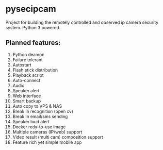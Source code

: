 # pysecipcam
Project for building the remotely controlled and observed ip camera security system. Python 3 powered.

Planned features:
-----------------


1. Python deamon
2. Failure tolerant
3. Autostart
4. Flash stick distribution
5. Playback script
6. Auto-connect
7. Audio
8. Speaker alert
9. Web interface
10. Smart backup
11. Auto copy to VPS & NAS
12. Break in recognition (open cv)
13. Break in email/sms sending
14. Speaker loud alert
15. Docker redy-to-use image
16. Multiple cameras (IP/web) support
17. Video result (multi cam) composition support
18. Feature rich yet simple mobile app
